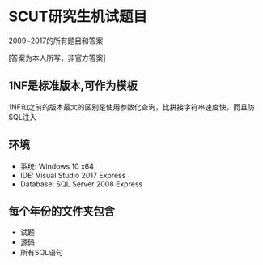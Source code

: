 # SCUT研究生机试题目

2009~2017的所有题目和答案

[答案为本人所写，非官方答案]


1NF是标准版本,可作为模板
---
1NF和之前的版本最大的区别是使用参数化查询，比拼接字符串速度快，而且防SQL注入

环境
---
- 系统: Windows 10 x64
- IDE: Visual Studio 2017 Express
- Database: SQL Server 2008 Express


每个年份的文件夹包含
---
- 试题
- 源码
- 所有SQL语句


